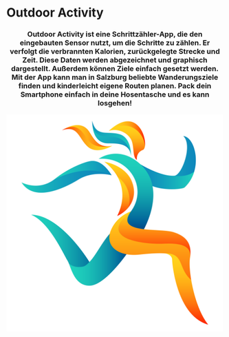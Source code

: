 # Outdoor Activity

<h3 style="text-align: center;"><strong>Outdoor Activity ist eine Schrittz&auml;hler-App, die den eingebauten Sensor nutzt, um die Schritte zu z&auml;hlen. Er verfolgt die verbrannten Kalorien, zur&uuml;ckgelegte Strecke und Zeit. Diese Daten werden abgezeichnet und graphisch dargestellt. Au&szlig;erdem k&ouml;nnen Ziele einfach gesetzt werden.</strong><br /><strong>Mit der App kann man in Salzburg beliebte Wanderungsziele finden und kinderleicht eigene Routen planen. Pack dein Smartphone einfach in deine Hosentasche und es kann losgehen!</strong></h3>

<p align="center"><img src=".\assets/logo.png"/></p>

